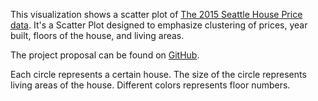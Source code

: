 This visualization shows a scatter plot of [The 2015 Seattle House Price data](https://gist.github.com/GeniXiong/e7c6bf03262966c543faa26805bf8bc7). It's a Scatter Plot designed to emphasize clustering of prices, year built, floors of the house, and living areas.


The project proposal can be found on [GitHub](https://github.com/GeniXiong/Data-Visualization-Project-Proposal).

Each circle represents a certain house. The size of the circle represents living areas of the house. Different colors represents floor numbers.